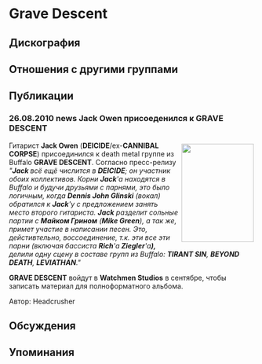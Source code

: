 # Grave Descent



## Дискография


## Отношения с другими группами


## Публикации

### 26.08.2010 news Jack Owen присоеденился к GRAVE DESCENT

<P><IMG border=0 hspace=5 alt="" vspace=5 align=right src="/images/news_rus/2010.08/17104.jpg" width=147 height=200>Гитарист&nbsp;<STRONG>Jack Owen</STRONG> (<STRONG>DEICIDE</STRONG>/ex-<STRONG>CANNIBAL CORPSE</STRONG>) присоединился к death metal группе из Buffalo <STRONG>GRAVE DESCENT</STRONG>. Согласно&nbsp;пресс-релизу <EM>"<STRONG>Jack </STRONG>всё ещё числится в <STRONG>DEICIDE</STRONG>; он участник обоих коллективов. Корни <STRONG>Jack</STRONG>'а находятся в Buffalo и будучи друзьями с парнями,&nbsp;это было логичным, когда <STRONG>Dennis John Glinski</STRONG> (вокал) обратился к <STRONG>Jack</STRONG>'у с предложением&nbsp;занять место второго гитариста. <STRONG>Jack</STRONG> разделит сольные партии с <STRONG>Майком Грином</STRONG> (<STRONG>Mike Green</STRONG>), а так же, примет участие в написании песен. Это, дейстивтельно, воссоединение, т.к. эти все эти парни (включая бассиста <STRONG>Rich</STRONG>'а<STRONG> Ziegler</STRONG>'а<STRONG>),</STRONG> делили одну сцену в составе групп из Buffalo: <STRONG>TIRANT SIN</STRONG>, <B itxtvisited="1">BEYOND DEATH</B>, <B itxtvisited="1">LEVIATHAN</B>."</EM><BR itxtvisited="1"><B itxtvisited="1"></B></P>
<P><B itxtvisited="1">GRAVE DESCENT</B> войдут в <B itxtvisited="1">Watchmen Studios</B> в сентябре, чтобы записать материал для&nbsp;полноформатного альбома.</P>
Автор: Headcrusher


## Обсуждения


## Упоминания

